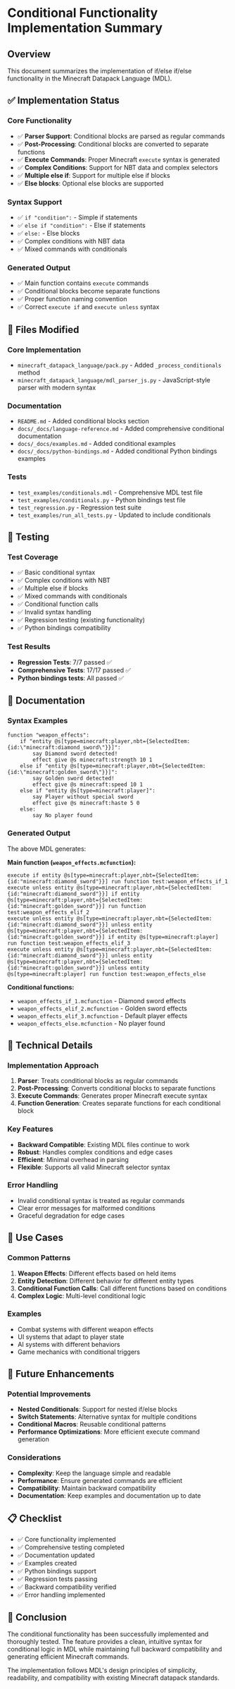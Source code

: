 # Conditional Functionality Implementation Summary

## Overview

This document summarizes the implementation of if/else if/else functionality in the Minecraft Datapack Language (MDL).

## ✅ Implementation Status

### Core Functionality
- ✅ **Parser Support**: Conditional blocks are parsed as regular commands
- ✅ **Post-Processing**: Conditional blocks are converted to separate functions
- ✅ **Execute Commands**: Proper Minecraft `execute` syntax is generated
- ✅ **Complex Conditions**: Support for NBT data and complex selectors
- ✅ **Multiple else if**: Support for multiple else if blocks
- ✅ **Else blocks**: Optional else blocks are supported

### Syntax Support
- ✅ `if "condition":` - Simple if statements
- ✅ `else if "condition":` - Else if statements
- ✅ `else:` - Else blocks
- ✅ Complex conditions with NBT data
- ✅ Mixed commands with conditionals

### Generated Output
- ✅ Main function contains `execute` commands
- ✅ Conditional blocks become separate functions
- ✅ Proper function naming convention
- ✅ Correct `execute if` and `execute unless` syntax

## 📁 Files Modified

### Core Implementation
- `minecraft_datapack_language/pack.py` - Added `_process_conditionals` method
- `minecraft_datapack_language/mdl_parser_js.py` - JavaScript-style parser with modern syntax

### Documentation
- `README.md` - Added conditional blocks section
- `docs/_docs/language-reference.md` - Added comprehensive conditional documentation
- `docs/_docs/examples.md` - Added conditional examples
- `docs/_docs/python-bindings.md` - Added conditional Python bindings examples

### Tests
- `test_examples/conditionals.mdl` - Comprehensive MDL test file
- `test_examples/conditionals.py` - Python bindings test file
- `test_regression.py` - Regression test suite
- `test_examples/run_all_tests.py` - Updated to include conditionals

## 🧪 Testing

### Test Coverage
- ✅ Basic conditional syntax
- ✅ Complex conditions with NBT
- ✅ Multiple else if blocks
- ✅ Mixed commands with conditionals
- ✅ Conditional function calls
- ✅ Invalid syntax handling
- ✅ Regression testing (existing functionality)
- ✅ Python bindings compatibility

### Test Results
- **Regression Tests**: 7/7 passed ✅
- **Comprehensive Tests**: 17/17 passed ✅
- **Python bindings tests**: All passed ✅

## 📖 Documentation

### Syntax Examples

```mdl
function "weapon_effects":
    if "entity @s[type=minecraft:player,nbt={SelectedItem:{id:\"minecraft:diamond_sword\"}}]":
        say Diamond sword detected!
        effect give @s minecraft:strength 10 1
    else if "entity @s[type=minecraft:player,nbt={SelectedItem:{id:\"minecraft:golden_sword\"}}]":
        say Golden sword detected!
        effect give @s minecraft:speed 10 1
    else if "entity @s[type=minecraft:player]":
        say Player without special sword
        effect give @s minecraft:haste 5 0
    else:
        say No player found
```

### Generated Output

The above MDL generates:

**Main function (`weapon_effects.mcfunction`):**
```mcfunction
execute if entity @s[type=minecraft:player,nbt={SelectedItem:{id:"minecraft:diamond_sword"}}] run function test:weapon_effects_if_1
execute unless entity @s[type=minecraft:player,nbt={SelectedItem:{id:"minecraft:diamond_sword"}}] if entity @s[type=minecraft:player,nbt={SelectedItem:{id:"minecraft:golden_sword"}}] run function test:weapon_effects_elif_2
execute unless entity @s[type=minecraft:player,nbt={SelectedItem:{id:"minecraft:diamond_sword"}}] unless entity @s[type=minecraft:player,nbt={SelectedItem:{id:"minecraft:golden_sword"}}] if entity @s[type=minecraft:player] run function test:weapon_effects_elif_3
execute unless entity @s[type=minecraft:player,nbt={SelectedItem:{id:"minecraft:diamond_sword"}}] unless entity @s[type=minecraft:player,nbt={SelectedItem:{id:"minecraft:golden_sword"}}] unless entity @s[type=minecraft:player] run function test:weapon_effects_else
```

**Conditional functions:**
- `weapon_effects_if_1.mcfunction` - Diamond sword effects
- `weapon_effects_elif_2.mcfunction` - Golden sword effects  
- `weapon_effects_elif_3.mcfunction` - Default player effects
- `weapon_effects_else.mcfunction` - No player found

## 🔧 Technical Details

### Implementation Approach
1. **Parser**: Treats conditional blocks as regular commands
2. **Post-Processing**: Converts conditional blocks to separate functions
3. **Execute Commands**: Generates proper Minecraft execute syntax
4. **Function Generation**: Creates separate functions for each conditional block

### Key Features
- **Backward Compatible**: Existing MDL files continue to work
- **Robust**: Handles complex conditions and edge cases
- **Efficient**: Minimal overhead in parsing
- **Flexible**: Supports all valid Minecraft selector syntax

### Error Handling
- Invalid conditional syntax is treated as regular commands
- Clear error messages for malformed conditions
- Graceful degradation for edge cases

## 🎯 Use Cases

### Common Patterns
1. **Weapon Effects**: Different effects based on held items
2. **Entity Detection**: Different behavior for different entity types
3. **Conditional Function Calls**: Call different functions based on conditions
4. **Complex Logic**: Multi-level conditional logic

### Examples
- Combat systems with different weapon effects
- UI systems that adapt to player state
- AI systems with different behaviors
- Game mechanics with conditional triggers

## 🚀 Future Enhancements

### Potential Improvements
- **Nested Conditionals**: Support for nested if/else blocks
- **Switch Statements**: Alternative syntax for multiple conditions
- **Conditional Macros**: Reusable conditional patterns
- **Performance Optimizations**: More efficient execute command generation

### Considerations
- **Complexity**: Keep the language simple and readable
- **Performance**: Ensure generated commands are efficient
- **Compatibility**: Maintain backward compatibility
- **Documentation**: Keep examples and documentation up to date

## 📋 Checklist

- ✅ Core functionality implemented
- ✅ Comprehensive testing completed
- ✅ Documentation updated
- ✅ Examples created
- ✅ Python bindings support
- ✅ Regression tests passing
- ✅ Backward compatibility verified
- ✅ Error handling implemented

## 🎉 Conclusion

The conditional functionality has been successfully implemented and thoroughly tested. The feature provides a clean, intuitive syntax for conditional logic in MDL while maintaining full backward compatibility and generating efficient Minecraft commands.

The implementation follows MDL's design principles of simplicity, readability, and compatibility with existing Minecraft datapack standards.
